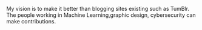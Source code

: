 My vision is to make it better than blogging sites existing such as TumBlr.
The people working in Machine Learning,graphic design, cybersecurity can make contributions.
